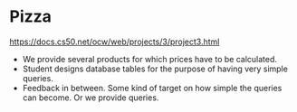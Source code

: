 # Pizza

https://docs.cs50.net/ocw/web/projects/3/project3.html

- We provide several products for which prices have to be calculated.
- Student designs database tables for the purpose of having very simple queries.
- Feedback in between. Some kind of target on how simple the queries can become. Or we provide queries.
